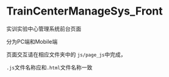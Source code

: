 # TrainCenterManageSys_Front

实训实验中心管理系统前台页面

分为PC端和Mobile端

页面交互请在相应文件夹中的 `js/page_js`中完成，

`.js`文件名称应和`.html`文件名称一致


